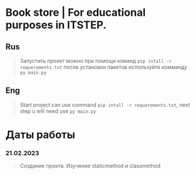 # Book store | For educational purposes in ITSTEP.

## Rus

> Запустить проект можно при помощи команд ```pip intall -r requerements.txt``` после установки пакетов используйте комманду ```py main.py```

## Eng

> Start project can use command ```pip intall -r requerements.txt```, next step u will need use ```py main.py```

# Даты работы

### 21.02.2023

> Создание прокта. Изучение staticmethod и classmethod
